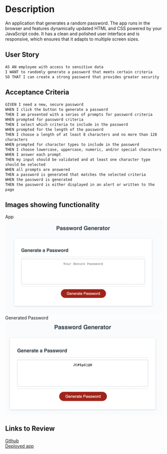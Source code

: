 # Description

An application that generates a random password. The app runs in the browser and features dynamically updated HTML and CSS powered by your JavaScript code. It has a clean and polished user interface and is responsive, which ensures that it adapts to multiple screen sizes.
## User Story

```
AS AN employee with access to sensitive data
I WANT to randomly generate a password that meets certain criteria
SO THAT I can create a strong password that provides greater security
```

## Acceptance Criteria

```
GIVEN I need a new, secure password
WHEN I click the button to generate a password
THEN I am presented with a series of prompts for password criteria
WHEN prompted for password criteria
THEN I select which criteria to include in the password
WHEN prompted for the length of the password
THEN I choose a length of at least 8 characters and no more than 128 characters
WHEN prompted for character types to include in the password
THEN I choose lowercase, uppercase, numeric, and/or special characters
WHEN I answer each prompt
THEN my input should be validated and at least one character type should be selected
WHEN all prompts are answered
THEN a password is generated that matches the selected criteria
WHEN the password is generated
THEN the password is either displayed in an alert or written to the page
```

## Images showing functionality

App 
<img src= "img for readme/Screen Shot 2022-02-20 at 18.16.45.png">
<br>
 Generated Password
 <img src="img for readme/Screen Shot 2022-02-20 at 18.17.42.png">

## Links to Review

[Github](https://github.com/pcancio/Password-Generator)
<br>
[Deployed app](https://pcancio.github.io/Password-Generator/)


